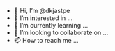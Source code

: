 - 👋 Hi, I’m @dkjastpe
- 👀 I’m interested in ...
- 🌱 I’m currently learning ...
- 💞️ I’m looking to collaborate on ...
- 📫 How to reach me ...

<!---
dkjastpe/dkjastpe is a ✨ special ✨ repository because its `README.md` (this file) appears on your GitHub profile.
You can click the Preview link to take a look at your changes.
--->
